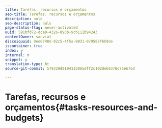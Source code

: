 ```yaml
---
title: Tarefas, recursos e orçamentos
seo-title: Tarefas, recursos e orçamentos
description: nulo
seo-description: nulo
page-status-flag: never-activated
uuid: 591bfd72-dca0-4326-893b-9cb111b94243
contentOwner: sauviat
discoiquuid: 0ee6740d-02c5-4f5a-8031-079585f6b9de
iscontainer: true
index: y
internal: n
snippet: y
translation-type: ht
source-git-commit: 579329d9194115065dff2c192deb0376c75e67bd

---
```



# Tarefas, recursos e orçamentos{#tasks-resources-and-budgets}

